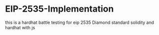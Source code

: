 # EIP-2535-Implementation
this is a hardhat battle testing for eip 2535 Diamond standard solidity and hardhat with js
